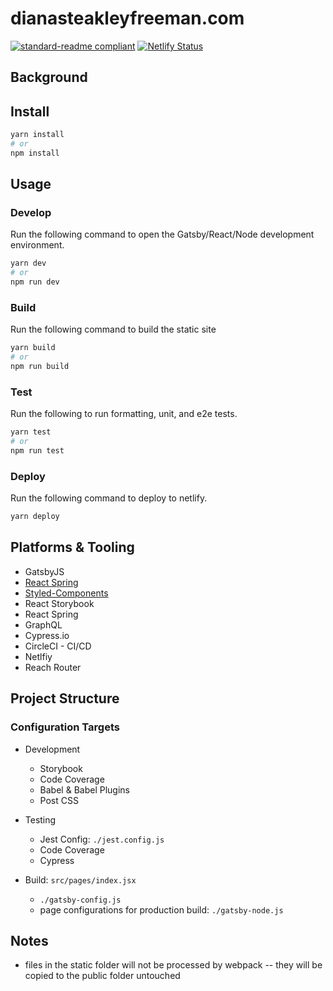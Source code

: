# dianasteakleyfreeman.com

[![standard-readme compliant](https://img.shields.io/badge/readme%20style-standard-brightgreen.svg?style=flat-square)](https://github.com/RichardLitt/standard-readme) [![Netlify Status](https://api.netlify.com/api/v1/badges/7b5f4c1a-c979-4652-aacf-05076bfa2989/deploy-status)](https://app.netlify.com/sites/loving-sammet-d1bb4f/deploys)

## Background

## Install

```bash
yarn install
# or
npm install
```

## Usage

### Develop

Run the following command to open the Gatsby/React/Node development environment.

```bash
yarn dev
# or
npm run dev
```

### Build

Run the following command to build the static site

```bash
yarn build
# or
npm run build
```

### Test

Run the following to run formatting, unit, and e2e tests.

```bash
yarn test
# or
npm run test
```

### Deploy

Run the following command to deploy to netlify.

```bash
yarn deploy
```

## Platforms & Tooling

- GatsbyJS
- [React Spring](https://github.com/drcmda/react-spring)
- [Styled-Components](https://www.styled-components.com/)
- React Storybook
- React Spring
- GraphQL
- Cypress.io
- CircleCI - CI/CD
- Netlfiy
- Reach Router

## Project Structure

### Configuration Targets

- Development

  - Storybook
  - Code Coverage
  - Babel & Babel Plugins
  - Post CSS

- Testing

  - Jest Config: `./jest.config.js`
  - Code Coverage
  - Cypress

- Build: `src/pages/index.jsx`
  - `./gatsby-config.js`
  - page configurations for production build:
    `./gatsby-node.js`

## Notes

- files in the static folder will not be processed by webpack -- they will be copied to the public folder untouched
